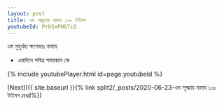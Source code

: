 ```yaml
---
layout: post
title: ওম অদ্ভুতায় নামায ১০৮ টাইমস
youtubeId: PrbSxPH67iQ
---
```

 
 
 ওম মুহুর্থহা ক্ষপেভ্যঃ নামায  
 
 -  একদিনে পবিত্র সময়কাল কে 
 
  
 
  
 
 
 
 
 
 


{% include youtubePlayer.html id=page.youtubeId %}
 
[Next]({{ site.baseurl }}{% link  split2/_posts/2020-06-23-ওম সূক্ষ্মায় নামায ১০৮ টাইমস.md%})
 
